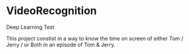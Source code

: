 # VideoRecognition
Deep Learning Test

This project constist in a way to know the time on screen of either Tom / Jerry / or Both in an episode of Tom & Jerry.
